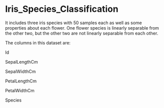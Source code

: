 # Iris_Species_Classification

It includes three iris species with 50 samples each as well as some properties about each flower. One flower species is linearly separable from the other two, but the other two are not linearly separable from each other.

The columns in this dataset are:

Id

SepalLengthCm

SepalWidthCm

PetalLengthCm

PetalWidthCm

Species
